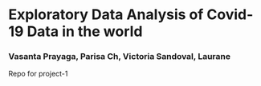 # Exploratory Data Analysis of Covid-19 Data in the world
### Vasanta Prayaga, Parisa Ch, Victoria Sandoval, Laurane

Repo for project-1
